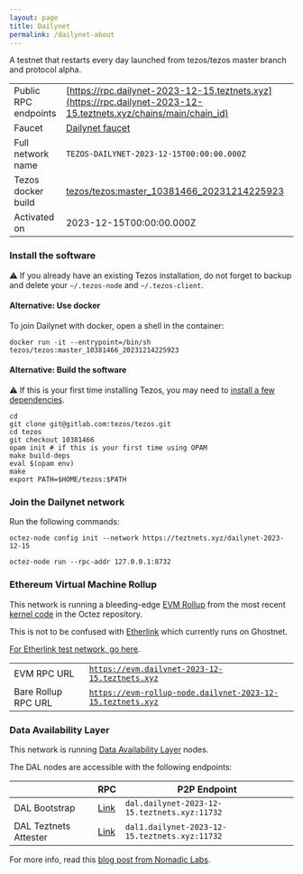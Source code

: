 ```yaml
---
layout: page
title: Dailynet
permalink: /dailynet-about
---
```


A testnet that restarts every day launched from tezos/tezos master branch and protocol alpha.

| | |
|-------|---------------------|
| Public RPC endpoints | [https://rpc.dailynet-2023-12-15.teztnets.xyz](https://rpc.dailynet-2023-12-15.teztnets.xyz/chains/main/chain_id)<br/> |
| Faucet | [Dailynet faucet](https://faucet.dailynet-2023-12-15.teztnets.xyz) |
| Full network name | `TEZOS-DAILYNET-2023-12-15T00:00:00.000Z` |
| Tezos docker build | [tezos/tezos:master_10381466_20231214225923](https://hub.docker.com/r/tezos/tezos/tags?page=1&ordering=last_updated&name=master_10381466_20231214225923) |
| Activated on | 2023-12-15T00:00:00.000Z |





### Install the software

⚠️  If you already have an existing Tezos installation, do not forget to backup and delete your `~/.tezos-node` and `~/.tezos-client`.



#### Alternative: Use docker

To join Dailynet with docker, open a shell in the container:

```
docker run -it --entrypoint=/bin/sh tezos/tezos:master_10381466_20231214225923
```

#### Alternative: Build the software

⚠️  If this is your first time installing Tezos, you may need to [install a few dependencies](https://tezos.gitlab.io/introduction/howtoget.html#setting-up-the-development-environment-from-scratch).

```
cd
git clone git@gitlab.com:tezos/tezos.git
cd tezos
git checkout 10381466
opam init # if this is your first time using OPAM
make build-deps
eval $(opam env)
make
export PATH=$HOME/tezos:$PATH
```

### Join the Dailynet network

Run the following commands:

```
octez-node config init --network https://teztnets.xyz/dailynet-2023-12-15

octez-node run --rpc-addr 127.0.0.1:8732
```


### Ethereum Virtual Machine Rollup

This network is running a bleeding-edge [EVM Rollup](https://docs.etherlink.com/welcome/what-is-etherlink) from the most recent [kernel code](https://gitlab.com/tezos/tezos/-/tree/master/etherlink) in the Octez repository.

This is not to be confused with [Etherlink](https://docs.etherlink.com/get-started/connect-your-wallet-to-etherlink) which currently runs on Ghostnet.

[For Etherlink test network, go here](https://docs.etherlink.com/get-started/connect-your-wallet-to-etherlink).

| | |
|-------|---------------------|
| EVM RPC URL | [`https://evm.dailynet-2023-12-15.teztnets.xyz`](https://evm.dailynet-2023-12-15.teztnets.xyz) |
| Bare Rollup RPC URL | [`https://evm-rollup-node.dailynet-2023-12-15.teztnets.xyz`](https://evm-rollup-node.dailynet-2023-12-15.teztnets.xyz/global/block/head) |




### Data Availability Layer

This network is running [Data Availability Layer](https://tezos.gitlab.io/shell/dal.html) nodes.


The DAL nodes are accessible with the following endpoints:

| | RPC | P2P Endpoint |
|------------|---------|--------------|
| DAL Bootstrap | [Link](https://dal-bootstrap-rpc.dailynet-2023-12-15.teztnets.xyz) | `dal.dailynet-2023-12-15.teztnets.xyz:11732` |
| DAL Teztnets Attester | [Link](https://dal-attester-rpc.dailynet-2023-12-15.teztnets.xyz) | `dal1.dailynet-2023-12-15.teztnets.xyz:11732` |


For more info, read this [blog post from Nomadic Labs](https://research-development.nomadic-labs.com/data-availability-layer-tezos.html).



